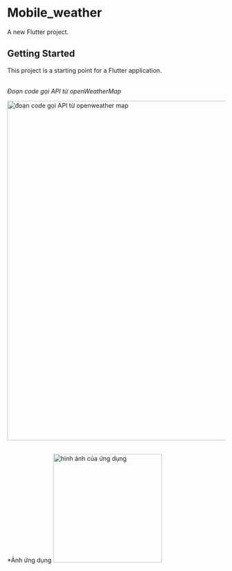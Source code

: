 # Mobile_weather

A new Flutter project.

## Getting Started

This project is a starting point for a Flutter application. 

</br> *Đoạn code gọi API từ openWeatherMap*

<img width="785" alt="đoạn code gọi API từ openweather map" src="https://user-images.githubusercontent.com/71497691/163807566-ee76fefe-9f5b-4850-8aee-6d4d1cd7a777.png">

</br> *Ảnh ứng dụng
<img width="251" alt="hình ảnh của ứng dụng" src="https://user-images.githubusercontent.com/71497691/163807631-986ac57a-bf63-4f43-afc1-e59a10029b04.png">
